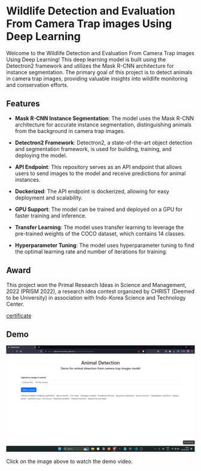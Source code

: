# Wildlife Detection and Evaluation From Camera Trap images Using Deep Learning

Welcome to the Wildlife Detection and Evaluation From Camera Trap images Using Deep Learning! This deep learning model is built using the Detectron2 framework and utilizes the Mask R-CNN architecture for instance segmentation. The primary goal of this project is to detect animals in camera trap images, providing valuable insights into wildlife monitoring and conservation efforts.

## Features

- **Mask R-CNN Instance Segmentation**: The model uses the Mask R-CNN architecture for accurate instance segmentation, distinguishing animals from the background in camera trap images.

- **Detectron2 Framework**: Detectron2, a state-of-the-art object detection and segmentation framework, is used for building, training, and deploying the model.

- **API Endpoint**: This repository serves as an API endpoint that allows users to send images to the model and receive predictions for animal instances.

- **Dockerized**: The API endpoint is dockerized, allowing for easy deployment and scalability.

- **GPU Support**: The model can be trained and deployed on a GPU for faster training and inference.

- **Transfer Learning**: The model uses transfer learning to leverage the pre-trained weights of the COCO dataset, which contains 14 classes.

- **Hyperparameter Tuning**: The model uses hyperparameter tuning to find the optimal learning rate and number of iterations for training.

## Award

This project won the Primal Research Ideas in Science and Management, 2022 (PRISM 2022), a research idea contest organized by CHRIST (Deemed to be University) in association with Indo-Korea Science and Technology Center.

[certificate](https://drive.google.com/file/d/1xTxkiqkk9dBKta4k0ggCZrSjthg-PVo1/view)

## Demo

[<img src="./images/demo.png" />](https://youtu.be/Tg35Dm4ru3c)

Click on the image above to watch the demo video.